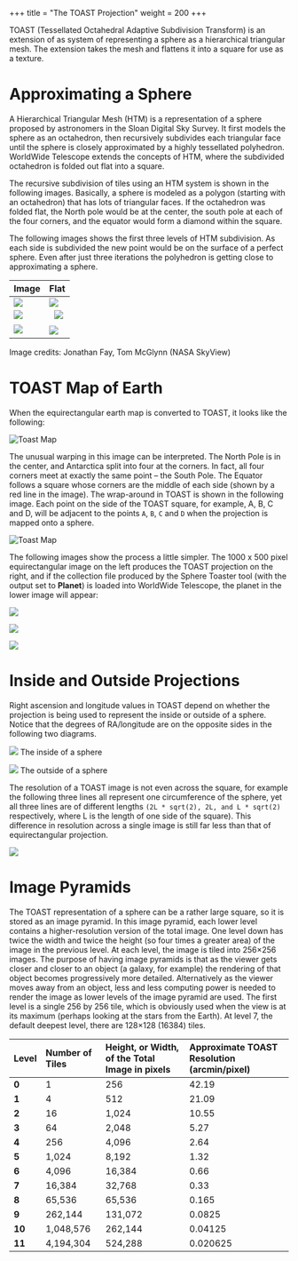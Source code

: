 +++
title = "The TOAST Projection"
weight = 200
+++

TOAST (Tessellated Octahedral Adaptive Subdivision Transform) is an extension
of as system of representing a sphere as a hierarchical triangular mesh. The
extension takes the mesh and flattens it into a square for use as a texture.


# Approximating a Sphere

A Hierarchical Triangular Mesh (HTM) is a representation of a sphere proposed
by astronomers in the Sloan Digital Sky Survey. It first models the sphere as
an octahedron, then recursively subdivides each triangular face until the
sphere is closely approximated by a highly tessellated polyhedron. WorldWide
Telescope extends the concepts of HTM, where the subdivided octahedron is
folded out flat into a square.

The recursive subdivision of tiles using an HTM system is shown in the
following images. Basically, a sphere is modeled as a polygon (starting with
an octahedron) that has lots of triangular faces. If the octahedron was folded
flat, the North pole would be at the center, the south pole at each of the
four corners, and the equator would form a diamond within the square.

The following images shows the first three levels of HTM subdivision. As each
side is subdivided the new point would be on the surface of a perfect sphere.
Even after just three iterations the polyhedron is getting close to
approximating a sphere.

| Image | Flat |
| :-- | :-- |
| ![](Toast4.jpg) | ![](Toast4Flat.jpg) |
| ![](Toast16.jpg) |  ![](Toast16Flat.jpg) |
| ![](Toast64.jpg) | ![](Toast64Flat.jpg) |

Image credits: Jonathan Fay, Tom McGlynn (NASA SkyView)


# TOAST Map of Earth

When the equirectangular earth map is converted to TOAST, it looks like the
following:

![Toast Map](ToastMapOfEarth.jpg)

The unusual warping in this image can be interpreted. The North Pole is in the
center, and Antarctica split into four at the corners. In fact, all four
corners meet at exactly the same point – the South Pole. The Equator follows a
square whose corners are the middle of each side (shown by a red line in the
image). The wrap-around in TOAST is shown in the following image. Each point
on the side of the TOAST square, for example, A, B, C and D, will be adjacent
to the points `A`, `B`, `C` and `D` when the projection is mapped onto a
sphere.

![Toast Map](ToastLinks.jpg)

The following images show the process a little simpler. The 1000 x 500 pixel
equirectangular image on the left produces the TOAST projection on the right,
and if the collection file produced by the Sphere Toaster tool (with the
output set to **Planet**) is loaded into WorldWide Telescope, the planet in
the lower image will appear:

![](Toast_Input.png)

![](Toast_Output.png)

![](toastedredplanet.jpg)


# Inside and Outside Projections

Right ascension and longitude values in TOAST depend on whether the projection
is being used to represent the inside or outside of a sphere. Notice that the
degrees of RA/longitude are on the opposite sides in the following two
diagrams.

![](Toast4FlatInside.jpg)
The inside of a sphere

![](Toast4FlatOutside.jpg)
The outside of a sphere

The resolution of a TOAST image is not even across the square, for example the
following three lines all represent one circumference of the sphere, yet all
three lines are of different lengths ```(2L * sqrt(2), 2L, and L * sqrt(2)```
respectively, where L is the length of one side of the square). This
difference in resolution across a single image is still far less than that of
equirectangular projection.

![](ToastPaths.jpg)


# Image Pyramids

The TOAST representation of a sphere can be a rather large square, so it is
stored as an image pyramid. In this image pyramid, each lower level contains a
higher-resolution version of the total image. One level down has twice the
width and twice the height (so four times a greater area) of the image in the
previous level. At each level, the image is tiled into 256×256 images. The
purpose of having image pyramids is that as the viewer gets closer and closer
to an object (a galaxy, for example) the rendering of that object becomes
progressively more detailed. Alternatively as the viewer moves away from an
object, less and less computing power is needed to render the image as lower
levels of the image pyramid are used. The first level is a single 256 by 256
tile, which is obviously used when the view is at its maximum (perhaps looking
at the stars from the Earth). At level 7, the default deepest level, there are
128×128 (16384) tiles.

| Level | Number of Tiles | Height, or Width, of the Total Image in pixels | Approximate TOAST Resolution (arcmin/pixel) |
| :-- | :-- | :-- | :-- |
| **0** | 1 | 256 | 42.19 |
| **1** | 4 | 512 | 21.09 |
| **2** | 16 | 1,024 | 10.55 |
| **3** | 64 | 2,048 | 5.27 |
| **4** | 256 | 4,096 | 2.64 |
| **5** | 1,024 | 8,192 | 1.32 |
| **6** | 4,096 | 16,384 | 0.66 |
| **7** | 16,384 | 32,768 | 0.33 |
| **8** | 65,536 | 65,536 | 0.165 |
| **9** | 262,144 | 131,072 | 0.0825 |
| **10** | 1,048,576 | 262,144 | 0.04125 |
| **11** | 4,194,304 | 524,288 | 0.020625 |

